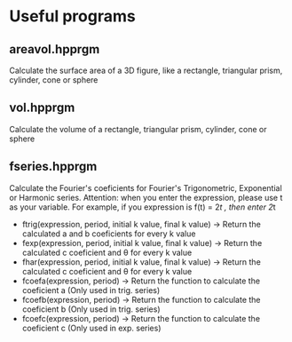 # Useful programs

## areavol.hpprgm 

Calculate the surface area of a 3D figure, like a rectangle, triangular prism, cylinder, cone or sphere


## vol.hpprgm 

Calculate the volume of a rectangle, triangular prism, cylinder, cone or sphere


## fseries.hpprgm 

Calculate the Fourier's coeficients for Fourier's Trigonometric, Exponential or Harmonic series.
Attention: when you enter the expression, please use t as your variable. For example, if you expression is f(t) = 2*t , then enter 2*t

* ftrig(expression, period, initial k value, final k value) -> Return the calculated a and b coeficients for every k value
* fexp(expression, period, initial k value, final k value) -> Return the calculated c coeficient and θ for every k value
* fhar(expression, period, initial k value, final k value) -> Return the calculated c coeficient and θ for every k value
* fcoefa(expression, period) -> Return the function to calculate the coeficient a (Only used in trig. series)
* fcoefb(expression, period) -> Return the function to calculate the coeficient b (Only used in trig. series)
* fcoefc(expression, period) -> Return the function to calculate the coeficient c (Only used in exp. series)


